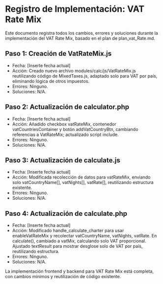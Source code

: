 # Registro de Implementación: VAT Rate Mix

Este documento registra todos los cambios, errores y soluciones durante la implementación del VAT Rate Mix, basado en el plan de plan_vat_Rate.md.

## Paso 1: Creación de VatRateMix.js
- Fecha: [Inserte fecha actual]
- Acción: Creado nuevo archivo modules/calc/js/VatRateMix.js reutilizando código de MixedTaxes.js, adaptado solo para VAT por país, eliminando lógica de otros impuestos.
- Errores: Ninguno.
- Soluciones: N/A.

## Paso 2: Actualización de calculator.php
- Fecha: [Inserte fecha actual]
- Acción: Añadido checkbox vatRateMix, contenedor vatCountriesContainer y botón addVatCountryBtn, cambiando referencias a VatRateMix; actualizado script include.
- Errores: Ninguno.
- Soluciones: N/A.

## Paso 3: Actualización de calculate.js
- Fecha: [Inserte fecha actual]
- Acción: Modificada recolección de datos para vatRateMix, enviando solo vatCountryName[], vatNights[], vatRate[], reutilizando estructura existente.
- Errores: Ninguno.
- Soluciones: N/A.

## Paso 4: Actualización de calculate.php
- Fecha: [Inserte fecha actual]
- Acción: Modificado handle_calculate_charter para usar enableVatRateMix y recolectar vatCountryName, vatNights, vatRate. En calculate(), cambiado a vatMix, calculando solo VAT proporcional. Ajustado textResult para mostrar desglose solo de VAT por país, reutilizando estructura.
- Errores: Ninguno.
- Soluciones: N/A.

La implementación frontend y backend para VAT Rate Mix está completa, con cambios mínimos y reutilización de código existente.